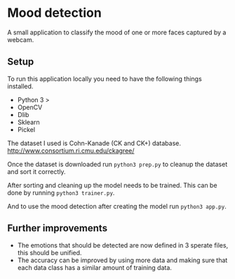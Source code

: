 # Mood detection

A small application to classify the mood of one or more faces captured by a webcam. 

## Setup

To run this application locally you need to have the following things installed.

- Python 3 > 
- OpenCV
- Dlib
- Sklearn
- Pickel

The dataset I used is Cohn-Kanade (CK and CK+) database.
http://www.consortium.ri.cmu.edu/ckagree/

Once the dataset is downloaded run `python3 prep.py` to cleanup the dataset and sort it correctly.

After sorting and cleaning up the model needs to be trained. This can be done by running `python3 trainer.py`.

And to use the mood detection after creating the model run `python3 app.py`.

## Further improvements
- The emotions that should be detected are now defined in 3 sperate files, this should be unified.
- The accuracy can be improved by using more data and making sure that each data class has a similar amount of training data.
